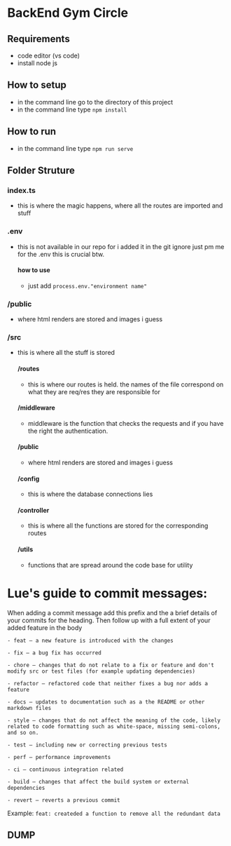 # BackEnd Gym Circle

## Requirements

- code editor (vs code)
- install node js

## How to setup

- in the command line go to the directory of this project
- in the command line type `npm install`

## How to run

- in the command line type `npm run serve`

## Folder Struture

### index.ts

- this is where the magic happens, where all the routes are imported and stuff

### .env

- this is not available in our repo for i added it in the git ignore
  just pm me for the .env this is crucial btw.

  #### how to use

  - just add `process.env."environment name"`

### /public

- where html renders are stored and images i guess

### /src

- this is where all the stuff is stored

  #### /routes

  - this is where our routes is held. the names of the file correspond on what they are req/res they are responsible for

  #### /middleware

  - middleware is the function that checks the requests and if you have the right the authentication.

  #### /public

  - where html renders are stored and images i guess

  #### /config

  - this is where the database connections lies

  #### /controller

  - this is where all the functions are stored for the corresponding routes

  #### /utils

  - functions that are spread around the code base for utility

# Lue's guide to commit messages:

When adding a commit message add this prefix and the a brief details of your commits for the heading. Then follow up with a full extent of your added feature in the body

    - feat – a new feature is introduced with the changes

    - fix – a bug fix has occurred

    - chore – changes that do not relate to a fix or feature and don't modify src or test files (for example updating dependencies)

    - refactor – refactored code that neither fixes a bug nor adds a feature

    - docs – updates to documentation such as a the README or other markdown files

    - style – changes that do not affect the meaning of the code, likely related to code formatting such as white-space, missing semi-colons, and so on.

    - test – including new or correcting previous tests

    - perf – performance improvements

    - ci – continuous integration related

    - build – changes that affect the build system or external dependencies

    - revert – reverts a previous commit

Example:
`feat: createded a function to remove all the redundant data`

## DUMP
